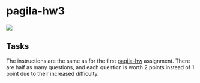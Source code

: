 # pagila-hw3
[![](https://github.com/cschulz21/pagila-hw3/workflows/tests/badge.svg)](https://github.com/cschulz21/pagila-hw3/actions?query=workflow%3Atests)

## Tasks

The instructions are the same as for the first [pagila-hw](https://github.com/mikeizbicki/pagila-hw) assignment.
There are half as many questions, and each question is worth 2 points instead of 1 point due to their increased difficulty. 
